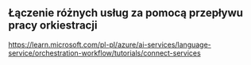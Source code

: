 ## Łączenie różnych usług za pomocą przepływu pracy orkiestracji

https://learn.microsoft.com/pl-pl/azure/ai-services/language-service/orchestration-workflow/tutorials/connect-services